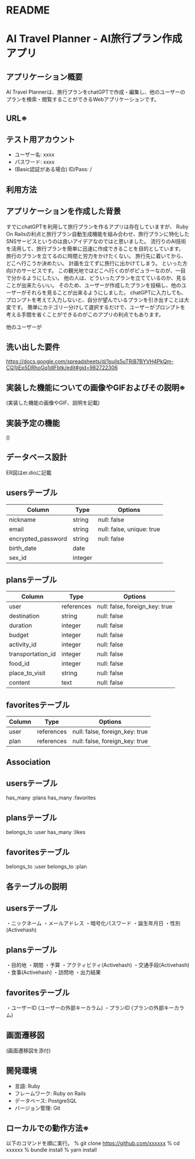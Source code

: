 # README
# AI Travel Planner - AI旅行プラン作成アプリ

## アプリケーション概要
 AI Travel Plannerは、旅行プランをchatGPTで作成・編集し、他のユーザーのプランを検索・閲覧することができるWebアプリケーションです。

## URL※


## テスト用アカウント
- ユーザー名: xxxx
- パスワード: xxxx
- (Basic認証がある場合) ID/Pass: /

## 利用方法


## アプリケーションを作成した背景
すでにchatGPTを利用して旅行プランを作るアプリは存在していますが、
Ruby On Railsの利点と旅行プラン自動生成機能を組み合わせ、旅行プランに特化したSNSサービスというのは良いアイデアなのではと思いました。
流行りのAI技術を活用して、旅行プランを簡単に迅速に作成できることを目的としています。
旅行のプランを立てるのに時間と労力をかけたくない。
旅行先に着いてから、どこへ行こうか決めたい。
計画を立てずに旅行に出かけてしまう。
といった方向けのサービスです。
この観光地ではどこへ行くのがポピュラーなのが、一目で分かるようにしたい。
他の人は、どういったプランを立てているのか、見ることが出来たらいい。
そのため、ユーザーが作成したプランを投稿し、他のユーザーがそれらを見ることが出来るようにしました。
chatGPTに入力しても、プロンプトを考えて入力しないと、自分が望んでいるプランを引き出すことは大変です。
簡単にカテゴリー分けして選択するだけで、ユーザーがプロンプトを考える手間を省くことができるのがこのアプリの利点でもあります。


他のユーザーが

## 洗い出した要件
https://docs.google.com/spreadsheets/d/1sujls5uTRiB7BYVH4PkQm-CQ1jiEp5DRhoGq1dlFbtk/edit#gid=982722306

## 実装した機能についての画像やGIFおよびその説明※
(実装した機能の画像やGIF、説明を記載)

## 実装予定の機能
()

## データベース設計
ER図はer.dioに記載

## usersテーブル
| Column                | Type    | Options                   |
| --------------------- | ------  | ------------------------- |
| nickname              | string  | null: false               |
| email                 | string  | null: false, unique: true |
| encrypted_password    | string  | null: false               | 
| birth_date            | date    |                           |
| sex_id                | integer |                           |

 ## plansテーブル
| Column                | Type    | Options                   |
| --------------------- | ------  | ------------------------- |
| user                  | references | null: false, foreign_key: true |
| destination           | string  | null: false               |
| duration              | integer | null: false               | 
| budget                | integer | null: false               |
| activity_id           | integer | null: false               | 
| transportation_id     | integer | null: false               | 
| food_id               | integer | null: false               | 
| place_to_visit        | string  | null: false               | 
| content               | text    | null: false               | 

## favoritesテーブル
| Column   | Type       | Options                        |
| -------- | ---------- | ------------------------------ |
| user     | references | null: false, foreign_key: true |
| plan     | references | null: false, foreign_key: true | 

## Association

## usersテーブル
has_many :plans
has_many :favorites

## plansテーブル
belongs_to :user
has_many :likes

## favoritesテーブル
belongs_to :user
belongs_to :plan


## 各テーブルの説明

## usersテーブル
・ニックネーム
・メールアドレス
・暗号化パスワード
・誕生年月日
・性別(Activehash)

## plansテーブル
・目的地
・期間
・予算
・アクティビティ(Activehash)
・交通手段(Activehash)
・食事(Activehash)
・訪問地
・出力結果

## favoritesテーブル
・ユーザーID (ユーザーの外部キーカラム)
・プランID (プランの外部キーカラム)


## 画面遷移図
(画面遷移図を添付)

## 開発環境
- 言語: Ruby
- フレームワーク: Ruby on Rails
- データベース: PostgreSQL
- バージョン管理: Git

## ローカルでの動作方法※
 以下のコマンドを順に実行。
 % git clone https://github.com/xxxxxx
 % cd xxxxxx
 % bundle install
 % yarn install


